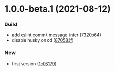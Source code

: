 # 1.0.0-beta.1 (2021-08-12)


### Build

* add eslint commit message linter ([7320b64](https://github.com/ppayauk/result-ts/commit/7320b64c0ad3273e981dc8c753956a6b0321e681))
* disable husky on cd ([870582f](https://github.com/ppayauk/result-ts/commit/870582f9913c46fa5ee4010e4a2baaac79af37db))

### New

* first version ([1c03179](https://github.com/ppayauk/result-ts/commit/1c03179caf480955e26b2d76d0b3cc91347bf994))
